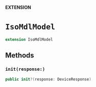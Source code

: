 **EXTENSION**

# `IsoMdlModel`
```swift
extension IsoMdlModel
```

## Methods
### `init(response:)`

```swift
public init?(response: DeviceResponse)
```
